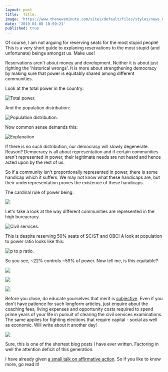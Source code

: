 ```yaml
---
layout: post
title:  Title.
image: 'https://www.thenewsminute.com/sites/default/files/styles/news_detail/public/Ambedkar_Madhubani%203x2.jpg'
date: '2019-01-08 10:59:21'
published: true
---
```

Of course, I am not arguing for reserving seats for the most stupid people! This is a very short guide to explaning reservations to the most stupid (and unfortunate) beings amongst us. Make use!

Reservations aren't about money and development. Neither it is about just righting the 'historical wrongs'. It is more about strengthening democracy by making sure that power is equitably shared among different communities.

Look at the total power in the country:

![Total power.](https://i.imgur.com/PBM5yJI.jpg)

And the population distribution:

![Population distribution.](https://i.imgur.com/SusTPkE.jpg)

Now common sense demands this:

![Explanation](https://i.imgur.com/VtTYmfu.jpg)

If there is no such distribution, our democracy will slowly degenerate. Reason? Democracy is all about representation and if certain communities aren't represented in power, their legitimate needs are not heard and hence acted upon by the rest of us.

So if a community isn't proportionally represented in power, there is some handicap which it suffers. We may not know what these handicaps are, but their underrepresentation proves the existence of these handicaps. 

The cardinal rule of power being:

![](https://i.imgur.com/cobLMbb.jpg)

Let's take a look at the way different communities are represented in the high bureacracy.

![Civil services.](https://i.imgur.com/6Vla3rJ.jpg)

This is despite reserving 50% seats of SC/ST and OBC! A look at population to power ratio looks like this:

![p to p ratio.](https://i.imgur.com/PjGtqxs.jpg)

So you see, ~22% controls ~59% of power. Now tell me, is this equitable?

![](https://i.imgur.com/yOYoiQ8.jpg)

![](https://i.imgur.com/q0b03oD.jpg)

![](https://i.imgur.com/hWAasZt.jpg)

Before you close, do educate yourselves that merit is [subjective](https://www.quora.com/What-if-anything-should-be-done-to-mitigate-the-downsides-of-meritocratic-systems/answer/Luka-Trkanjec). Even if you don't have patience for such longform articles, just enquire about the coaching fees, living expenses and opportunity costs required to spend prime years of your life in pursuit of clearing the civil services examinations. The same applies for fighting elections that require capital - social as well as economic. Will write about it another day!

![]({https://i.imgur.com/WSyuIPw.jpg)

Sure, this is one of the shortest blog posts I have ever written. Factoring in well the attention deficit of this generation.






I have already given [a small talk on affirmative action](http://blog.hashin.me/2018/04/23/small-talk-on-affirmative-action/). So if you like to know more, go read it!
